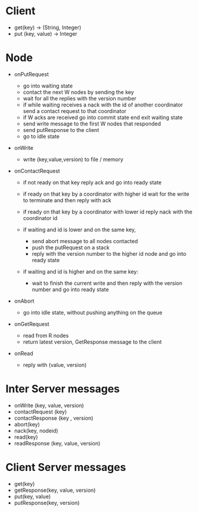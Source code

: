 # Client

- get(key) -> (String, Integer)
- put (key, value) -> Integer

# Node

- onPutRequest
    - go into waiting state
    - contact the next W nodes by sending the key
    - wait for all the replies with the version number
    - if while waiting receives a nack with the id of another coordinator send a contact request to that coordinator
    - if W acks are received go into commit state end exit waiting state
    - send write message to the first W nodes that responded
    - send putResponse to the client
    - go to idle state

- onWrite
    - write (key,value,version) to file / memory


- onContactRequest
    - if not ready on that key reply ack and go into ready state
    - if ready on that key by a coordinator with higher id wait for the write to terminate and then reply with ack
    - if ready on that key by a coordinator with lower id reply nack with the coordinator id

    - if waiting and id is lower and on the same key,
        - send abort message to all nodes contacted
        - push the putRequest on a stack
        - reply with the version number to the higher id node and go into ready state
    - if waiting and id is higher and on the same key:
        - wait to finish the current write and then reply with the version number and go into ready state
- onAbort
    - go into idle state, without pushing anything on the queue


- onGetRequest
    - read from R nodes
    - return latest version, GetResponse message to the client

- onRead
    - reply with (value, version)


# Inter Server messages
- onWrite (key, value, version)
- contactRequest (key)
- contactResponse (key , version)
- abort(key)
- nack(key, nodeid)
- read(key)
- readResponse (key, value, version)


# Client Server messages
- get(key)
- getResponse(key, value, version)
- put(key, value)
- putResponse(key, version)